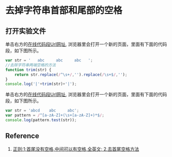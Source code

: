 # 去掉字符串首部和尾部的空格

## 打开实验文件

单击右方的[在线代码段Url网址](http://pythontutor.com/javascript.html#code=var%20str%20%3D%20'%20%20%20abc%20%20%20%20%20abc%20%20%20%20%20abc%20%20%20'%3B%0A//%E5%8E%BB%E9%99%A4%E5%AD%97%E7%AC%A6%E4%B8%B2%E4%B8%A4%E7%AB%AF%E7%A9%BA%E6%A0%BC%E7%9A%84%E6%96%B9%E6%B3%95%0Afunction%20trim%28str%29%20%7B%0A%20%20%20%20return%20str.replace%28/%5E%5Cs%2B/,''%29.replace%28/%5Cs%2B%24/,''%29%3B%0A%7D%0Aconsole.log%28'%7C'%2Btrim%28str%29%2B'%7C'%29%3B%0A&curInstr=5&mode=display&origin=opt-frontend.js&py=js&rawInputLstJSON=%5B%5D), 浏览器里会打开一个新的页面，里面有下面的代码段，如下图所示。

```javascript
var str = '   abc     abc     abc   ';
//去除字符串两端空格的方法
function trim(str) {
    return str.replace(/^\s+/,'').replace(/\s+$/,'');
}
console.log('|'+trim(str)+'|');
```

单击右方的[在线代码段Url网址](http://pythontutor.com/javascript.html#code=var%20str%20%3D%20'abcd%20%20%20%20abc%20%20%20%20%20abc'%3B%0Avar%20pattern%20%3D%20/%5E%5Ba-zA-Z%5D%2B%28%5Cs%2B%5Ba-zA-Z%5D%2B%29*%24/%3B%0Aconsole.log%28pattern.test%28str%29%29%3B&curInstr=0&mode=display&origin=opt-frontend.js&py=js&rawInputLstJSON=%5B%5D), 浏览器里会打开一个新的页面，里面有下面的代码段，如下图所示。

```javascript
var str = 'abcd    abc     abc';
var pattern = /^[a-zA-Z]+(\s+[a-zA-Z]+)*$/;
console.log(pattern.test(str));
```

## Reference

1. [正则:1;首尾没有空格,中间可以有空格,全英文; 2.去首尾空格方法](https://blog.csdn.net/qq_42750608/article/details/83109323)





